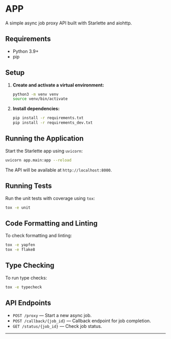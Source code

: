 # APP

A simple async job proxy API built with Starlette and aiohttp.

## Requirements

- Python 3.9+
- pip

## Setup

1. **Create and activate a virtual environment:**
   ```sh
   python3 -m venv venv
   source venv/bin/activate
   ```

2. **Install dependencies:**
   ```sh
   pip install -r requirements.txt
   pip install -r requirements_dev.txt

   ```

## Running the Application

Start the Starlette app using `uvicorn`:

```sh
uvicorn app.main:app --reload
```

The API will be available at `http://localhost:8000`.

## Running Tests

Run the unit tests with coverage using `tox`:

```sh
tox -e unit
```

## Code Formatting and Linting

To check formatting and linting:

```sh
tox -e yapfen
tox -e flake8
```

## Type Checking

To run type checks:

```sh
tox -e typecheck
```

## API Endpoints

- `POST /proxy` — Start a new async job.
- `POST /callback/{job_id}` — Callback endpoint for job completion.
- `GET /status/{job_id}` — Check job status.

---